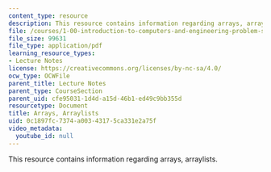```yaml
---
content_type: resource
description: This resource contains information regarding arrays, arraylists.
file: /courses/1-00-introduction-to-computers-and-engineering-problem-solving-spring-2012/0c1897fc7374a00343175ca331e2a75f_MIT1_00S12_Lec_11.pdf
file_size: 99631
file_type: application/pdf
learning_resource_types:
- Lecture Notes
license: https://creativecommons.org/licenses/by-nc-sa/4.0/
ocw_type: OCWFile
parent_title: Lecture Notes
parent_type: CourseSection
parent_uid: cfe95031-1d4d-a15d-46b1-ed49c9bb355d
resourcetype: Document
title: Arrays, Arraylists
uid: 0c1897fc-7374-a003-4317-5ca331e2a75f
video_metadata:
  youtube_id: null
---
```

This resource contains information regarding arrays, arraylists.
